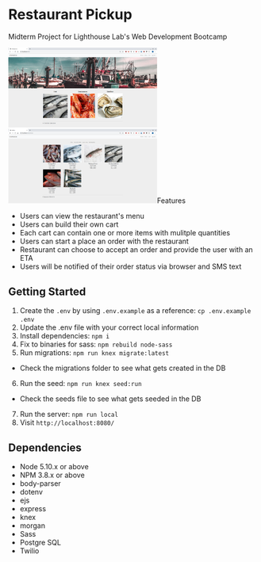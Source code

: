 # Restaurant Pickup
Midterm Project for Lighthouse Lab's Web Development Bootcamp

<img src="https://raw.githubusercontent.com/theostavrides/restaurantapp/master/screenshots/home.png" width="300px"/>
<img src="https://raw.githubusercontent.com/theostavrides/restaurantapp/master/screenshots/menu.png" width="300px />
<img src="https://raw.githubusercontent.com/theostavrides/restaurantapp/master/screenshots/cart.png" width="300px />
<img src="https://raw.githubusercontent.com/theostavrides/restaurantapp/master/screenshots/confirmed.png" width="300px />

A web app for a fictious restaurant that provides an order pickup service. Users will be able to view the restaurant's menu and create their order. Restaurant will be able choose to accept or decline an order. Upon confirmation of the order, users will be notified of their order status and receive an ETA.

## Features
- Users can view the restaurant's menu
- Users can build their own cart
- Each cart can contain one or more items with mulitple quantities
- Users can start a place an order with the restaurant
- Restaurant can choose to accept an order and provide the user with an ETA
- Users will be notified of their order status via browser and SMS text

## Getting Started

1. Create the `.env` by using `.env.example` as a reference: `cp .env.example .env`
2. Update the .env file with your correct local information
3. Install dependencies: `npm i`
4. Fix to binaries for sass: `npm rebuild node-sass`
5. Run migrations: `npm run knex migrate:latest`
  - Check the migrations folder to see what gets created in the DB
6. Run the seed: `npm run knex seed:run`
  - Check the seeds file to see what gets seeded in the DB
7. Run the server: `npm run local`
8. Visit `http://localhost:8080/`

## Dependencies

- Node 5.10.x or above
- NPM 3.8.x or above
- body-parser
- dotenv
- ejs
- express
- knex
- morgan
- Sass
- Postgre SQL
- Twilio
